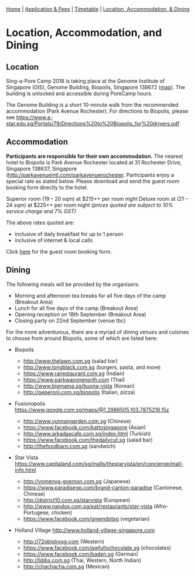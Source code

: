 [Home](index.md) | [Application & Fees](application.md) | [Timetable](timetable.md) | [Location, Accommodation, & Dining](location.md)

# Location, Accommodation, and Dining

## Location
Sing-a-Pore Camp 2018 is taking place at the Genome Institute of Singapore (GIS), Genome Building, Biopolis, Singapore 138672 (<a href="http://www.streetdirectory.com/sg/genome/60-biopolis-street-138672/2989_10373.html" target="_blank">map</a>). The building is unlocked and accessible during PoreCamp hours.

The Genome Building is a short 10-minute walk from the recommended accommodation (Park Avenue Rochester). For directions to Biopolis, please see <a href="https://www.a-star.edu.sg/Portals/79/Directions%20to%20Biopolis_for%20drivers.pdf" target="_blank">https://www.a-star.edu.sg/Portals/79/Directions%20to%20Biopolis_for%20drivers.pdf</a>

## Accommodation

**Participants are responsible for their own accommodation.** The nearest hotel to Biopolis is Park Avenue Rochester located at 31 Rochester Drive, Singapore 138637, Singapore (<a href="http://parkavenueintl.com/parkavenuerochester" target="_blank">http://parkavenueintl.com/parkavenuerochester</a>. Participants enjoy a special rate as stated below. Please download and send the guest room booking form directly to the hotel.

Superior room (19 – 20 sqm) at $215++ per room night
Deluxe room at (21 – 24 sqm) at $225++ per room night
*(prices quoted are subject to 10% service charge and 7% GST)*

The above rates quoted are:
  *	inclusive of daily breakfast for up to 1 person 
  *	inclusive of internet & local calls

Click <a href="form/GIS180918_Booking_form.pdf" target="_blank">here</a> for the guest room booking form.

## Dining
The following meals will be provided by the organisers:
  *	Morning and afternoon tea breaks for all five days of the camp (Breakout Area)
  *	Lunch for all five days of the camp (Breakout Area)
  *	Opening reception on 18th September (Breakout Area)
  *	Closing party on 22nd September (venue tbc)

For the more adventurous, there are a myriad of dining venues and cuisines to choose from around Biopolis, some of which are listed here:
  *	Biopolis 
	  *	<a hre="http://www.thelawn.com.sg" target="_blank">http://www.thelawn.com.sg</a> (salad bar)
	  *	<a hre="http://www.longblack.com.sg" target="_blank">http://www.longblack.com.sg</a> (burgers, pasta, and more)
	  *	<a hre="https://www.rajrestaurant.com.sg" target="_blank">https://www.rajrestaurant.com.sg</a> (Indian)
	  *	<a hre="https://www.parkwayonenorth.com" target="_blank">https://www.parkwayonenorth.com</a> (Thai)
	  *	<a hre="http://www.bigmama.sg/buona-vista" target="_blank">http://www.bigmama.sg/buona-vista</a> (Korean)
	  *	<a hre="http://peperoni.com.sg/biopolis" target="_blank">http://peperoni.com.sg/biopolis</a> (Italian, pizza)

  *	Fusionopolis <a hre="https://www.google.com.sg/maps/@1.2986505,103.7875216,15z" target="_blank">https://www.google.com.sg/maps/@1.2986505,103.7875216,15z</a>
	  *	<a hre="http://www.yunnangarden.com.sg" target="_blank">http://www.yunnangarden.com.sg</a> (Chinese)
	  *	<a hre="https://www.facebook.com/kattosingapore" target="_blank">https://www.facebook.com/kattosingapore</a> (Asian)
	  *	<a hre="http://www.arkadascafe.com.sg/index.html" target="_blank">http://www.arkadascafe.com.sg/index.html</a> (Turkish)
	  *	<a hre="https://www.facebook.com/thedailycut.sg" target="_blank">https://www.facebook.com/thedailycut.sg</a> (salad bar)
	  *	<a hre="http://thefoodbarn.com.sg" target="_blank">http://thefoodbarn.com.sg</a> (sandwich)

  *	Star Vista <a hre="https://www.capitaland.com/sg/malls/thestarvista/en/concierge/mall-info.html" target="_blank">https://www.capitaland.com/sg/malls/thestarvista/en/concierge/mall-info.html</a> 
	  *	<a hre="http://yomenya-goemon.com.sg" target="_blank">http://yomenya-goemon.com.sg</a> (Japanese)
	  *	<a hre="https://www.paradisegp.com/brand-canton-paradise" target="_blank">https://www.paradisegp.com/brand-canton-paradise</a> (Cantonese, Chinese)
	  *	<a hre="http://district10.com.sg/starvista" target="_blank">http://district10.com.sg/starvista</a> (European)
	  *	<a hre="http://www.nandos.com.sg/eat/restaurants/star-vista" target="_blank">http://www.nandos.com.sg/eat/restaurants/star-vista</a> (Afro-Portugese, chicken)
	  *	<a hre="https://www.facebook.com/greendotsg" target="_blank">https://www.facebook.com/greendotsg</a> (vegetarian)

  *	Holland Village <a hre="http://www.holland-village-singapore.com" target="_blank">http://www.holland-village-singapore.com</a>
	  *	<a hre="http://72obistrosg.com" target="_blank">http://72obistrosg.com</a> (Western)
	  *	<a hre="https://www.facebook.com/awfullychocolate.sg" target="_blank">https://www.facebook.com/awfullychocolate.sg</a> (chocolates)
	  *	<a hre="https://www.facebook.com/baden.sg" target="_blank">https://www.facebook.com/baden.sg</a> (German)
	  *	<a hre="http://bbbs.com.sg" target="_blank">http://bbbs.com.sg</a> (Thai, Western, North Indian)
	  *	<a hre="http://chachacha.com.sg" target="_blank">http://chachacha.com.sg</a> (Mexican)
